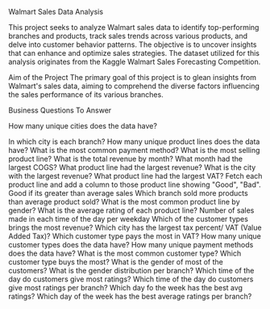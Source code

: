 Walmart Sales Data Analysis

This project seeks to analyze Walmart sales data to identify top-performing branches and products, track sales trends across various products, and delve into customer behavior patterns. The objective is to uncover insights that can enhance and optimize sales strategies. The dataset utilized for this analysis originates from the Kaggle Walmart Sales Forecasting Competition.

Aim of the Project
The primary goal of this project is to glean insights from Walmart's sales data, aiming to comprehend the diverse factors influencing the sales performance of its various branches.

Business Questions To Answer

How many unique cities does the data have? 

In which city is each branch?
How many unique product lines does the data have?
What is the most common payment method?
What is the most selling product line?
What is the total revenue by month?
What month had the largest COGS?
What product line had the largest revenue?
What is the city with the largest revenue?
What product line had the largest VAT?
Fetch each product line and add a column to those product line showing "Good", "Bad". Good if its greater than average sales
Which branch sold more products than average product sold?
What is the most common product line by gender?
What is the average rating of each product line?
Number of sales made in each time of the day per weekday
Which of the customer types brings the most revenue?
Which city has the largest tax percent/ VAT (Value Added Tax)?
Which customer type pays the most in VAT?
How many unique customer types does the data have?
How many unique payment methods does the data have?
What is the most common customer type?
Which customer type buys the most?
What is the gender of most of the customers?
What is the gender distribution per branch?
Which time of the day do customers give most ratings?
Which time of the day do customers give most ratings per branch?
Which day fo the week has the best avg ratings?
Which day of the week has the best average ratings per branch?
